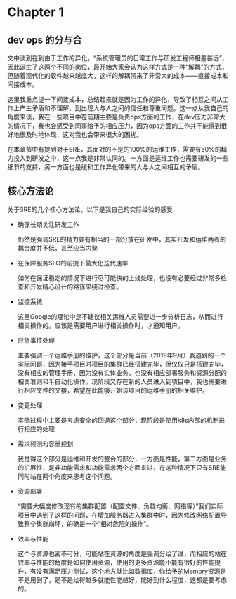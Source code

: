 # Chapter 1 

## dev ops 的分与合

文中谈到在到由于工作的异化，“系统管理员的日常工作与研发工程师相差甚远”，因此诞生了这两个不同的岗位，最开始大家会认为这样方式是一种“解耦”的方式，但随着现代化的软件越来越庞大，这样的解耦带来了非常大的成本——直接成本和间接成本。

这里我重点提一下间接成本，总结起来就是因为工作的异化，导致了相互之间从工作上产生矛盾和不理解，到出现人与人之间的信任和尊重问题。这一点从我自己的角度来谈，我在一些项目中在前期主要是负责ops方面的工作，在dev压力非常大的情况下，我也会感受到同事给予的相应压力，因为ops方面的工作并不能得到很好地很及时地体现，这对我也会带来很大的困扰。

在本章节中有提到对于SRE，其面对的不是的100%的运维工作，需要有50%的精力投入到研发之中，这一点我是非常认同的。一方面是运维工作也需要研发的一些细节的支持，另一方面也是缓和工作异化带来的人与人之间相互的矛盾。

## 核心方法论

关于SRE的几个核心方法论，以下是我自己的实际经验的感受

- 确保长期关注研发工作

  仍然是强调SRE的精力要有相当的一部分放在研发中，其实开发和运维两者的耦合度并不低，甚至应当内聚

- 在保障服务SLO的前提下最大化迭代速率

  如何在保证稳定的情况下进行尽可能快的上线处理，也没有必要经过非常多检查和开发精心设计的路径来绕过检查。

- 监控系统

  这里Google的理论中是不建议相关运维人员需要进一步分析日志，从而进行相关操作的。应该是需要用户进行相关操作时，才通知用户。

- 应急事件处理

  主要强调一个运维手册的维护，这个部分是当前（2019年9月）我遇到的一个实际问题，因为接手项目时项目的集群已经搭建完毕，但仅仅只是搭建完毕，没有相应的管理手册，因为没有实体业务，也没有相应部署服务和资源分配的相关准则和半自动化操作。现阶段又存在新的人员进入到项目中，我也需要进行相应文件的交接，希望在此能够开始该项目的运维手册的相关维护。

- 变更处理

  实际过程中主要是考虑安全的回退这个部分，现阶段是使用k8s内部的机制进行相应的处理

- 需求预测和容量规划

  我觉得这个部分是运维和开发的整合的部分，一方面是性能，第二方面是业务的扩展性，是非功能需求和功能需求两个方面来讲，在这种情况下只有SRE能同时站在两个角度来思考这个问题。

- 资源部署

  “需要大幅度修改现有的集群配置（配置文件、负载均衡、网络等）”我们实际项目中遇到了这样的问题，在增加服务器进入集群中时，因为修改网络配置导致整个集群崩坏，的确是一个“相对危险的操作”。

- 效率与性能

  这个与资源也密不可分，可能站在资源的角度是强调分给了谁，而相应的站在效率与性能的角度是如何使用资源，使用的更多资源能不能有很好的性能提升，有没有满足压力测试，这个地方就比如数据库，你给予的Memory资源是不是用到了，是不是给得越多就能性能越好，能好到什么程度，这都是要考虑的。